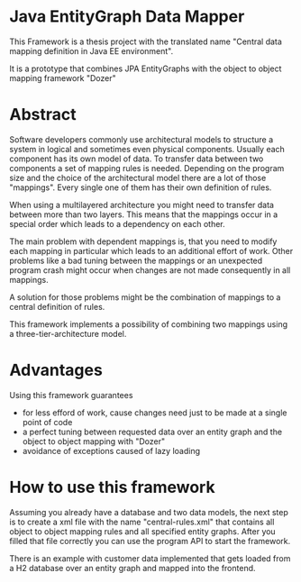# Java EntityGraph Data Mapper

This Framework is a thesis project with the translated name "Central data mapping definition in Java EE environment".

It is a prototype that combines JPA EntityGraphs with the object to object mapping framework "Dozer"

# Abstract

Software developers commonly use architectural models to structure a system in logical and sometimes even physical components. Usually each component has its own model of data. To transfer data between two components a set of mapping rules is needed. Depending on the program size and the choice of the architectural model there are a lot of those "mappings". Every single one of them has their own definition of rules.

When using a multilayered architecture you might need to transfer data between more than two layers. This means that the mappings occur in a special order which leads to a dependency on each other.

The main problem with dependent mappings is, that you need to modify each mapping in particular which leads to an additional effort of work. Other problems like a bad tuning between the mappings or an unexpected program crash might occur when changes are not made consequently in all mappings.

A solution for those problems might be the combination of mappings to a central definition of rules. 

This framework implements a possibility of combining two mappings using a three-tier-architecture model. 

# Advantages

Using this framework guarantees 
* for less efford of work, cause changes need just to be made at a single point of code
* a perfect tuning between requested data over an entity graph and the object to object mapping with "Dozer"
* avoidance of exceptions caused of lazy loading

# How to use this framework

Assuming you already have a database and two data models, the next step is to create a xml file with the name "central-rules.xml" that contains all object to object mapping rules and all specified entity graphs. 
After you filled that file correctly you can use the program API to start the framework.

There is an example with customer data implemented that gets loaded from a H2 database over an entity graph and mapped into the frontend. 
